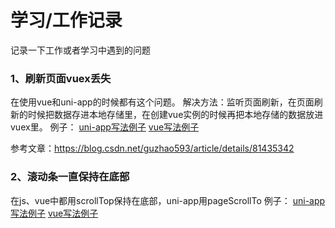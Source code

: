 # 学习/工作记录

记录一下工作或者学习中遇到的问题

### 1、刷新页面vuex丢失
在使用vue和uni-app的时候都有这个问题。
解决方法：监听页面刷新，在页面刷新的时候把数据存进本地存储里，在创建vue实例的时候再把本地存储的数据放进vuex里。
例子：
[uni-app写法例子](https://github.com/TachibanaKa/day-day-up/blob/main/uni-app/saveVuexData.js)
[vue写法例子](https://github.com/TachibanaKa/day-day-up/blob/main/vue/saveVuexData.js)

参考文章：https://blog.csdn.net/guzhao593/article/details/81435342


### 2、滚动条一直保持在底部
在js、vue中都用scrollTop保持在底部，uni-app用pageScrollTo
例子：
[uni-app写法例子](https://github.com/TachibanaKa/day-day-up/uni-app/scrollToBottom.js)
[vue写法例子](https://github.com/TachibanaKa/day-day-up/vue/scrollToBottom.js)
